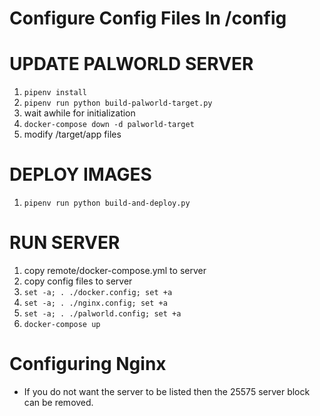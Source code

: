 # Configure Config Files In /config

# UPDATE PALWORLD SERVER
1. `pipenv install`
2. `pipenv run python build-palworld-target.py`
3. wait awhile for initialization
4. `docker-compose down -d palworld-target`
5. modify /target/app files

# DEPLOY IMAGES
1. `pipenv run python build-and-deploy.py`

# RUN SERVER
1. copy remote/docker-compose.yml to server
2. copy config files to server
3. `set -a; . ./docker.config; set +a`
4. `set -a; . ./nginx.config; set +a`
5. `set -a; . ./palworld.config; set +a`
6. `docker-compose up`

# Configuring Nginx
- If you do not want the server to be listed then the 25575 server block can be removed.